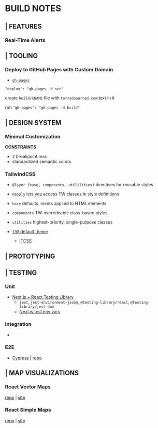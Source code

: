 # BUILD NOTES

## | FEATURES

### Real-Time Alerts

## | TOOLING

### Deploy to GitHub Pages with Custom Domain

- [`gh-pages`](https://www.npmjs.com/package/gh-pages)

`"deploy": "gh-pages -d src"`

create `build/CNAME` file with `tornadowarned.com` text in it

run `"gh-pages": "gh-pages -d build"`

## | DESIGN SYSTEM

### Minimal Customization

**CONSTRAINTS**

- 2 breakpoint max
- standardized semantic colors

### TailwindCSS

- `@layer (base, components, utililities)` directives for reusable styles
- `@apply` lets you access TW classes in style definitions

- `base` defaults, resets applied to HTML elements
- `components` TW-overrideable class-based styles
- `utilities` highest-priority, single-purpose classes

- [TW default theme](https://unpkg.com/browse/tailwindcss@3.0.23/stubs/defaultConfig.stub.js)
  - [ITCSS](https://www.xfive.co/blog/itcss-scalable-maintainable-css-architecture/#what-is-itcss)

## | PROTOTYPING

## | TESTING

### Unit

- [Next.js + React Testing Library](https://nextjs.org/docs/testing#jest-and-react-testing-library)
  - `jest`, `jest-environment-jsdom`, `@testing-library/react`, `@testing-library/jest-dom`
  - [Next.js test env vars](https://nextjs.org/docs/basic-features/environment-variables#test-environment-variables)

### Integration

- []()

### E2E

- [Cypress](https://docs.cypress.io/guides/getting-started/installing-cypress) | [repo](https://github.com/cypress-io/github-action)

## | MAP VISUALIZATIONS

### React Vector Maps

[repo](https://github.com/South-Paw/react-vector-maps) | [site](https://react-vector-maps.netlify.app/)

### React Simple Maps

[repo](https://github.com/zcreativelabs/react-simple-maps) | [site](https://www.react-simple-maps.io/)
